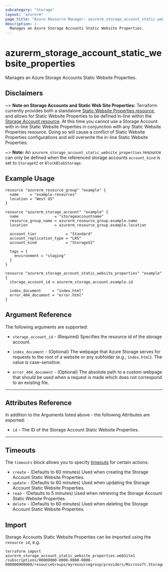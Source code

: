 ```yaml
---
subcategory: "Storage"
layout: "azurerm"
page_title: "Azure Resource Manager: azurerm_storage_account_static_website_properties"
description: |-
  Manages an Azure Storage Accounts Static Website Properties.
---
```


# azurerm_storage_account_static_website_properties

Manages an Azure Storage Accounts Static Website Properties.

## Disclaimers

~> **Note on Storage Accounts and Static Web Site Properties:** Terraform currently provides both a standalone [Static Website Properties resource](storage_account_static_website_properties.html), and allows for Static Website Properties to be defined in-line within the [Storage Account resource](storage_account.html). At this time you cannot use a Storage Account with in-line Static Website Properties in conjunction with any Static Website Properties resource. Doing so will cause a conflict of Static Website Properties configurations and will overwrite the in-line Static Website Properties.

~> **Note:** An `azurerm_storage_account_static_website_properties` resource can only be defined when the referenced storage accounts `account_kind` is set to `StorageV2` or `BlockBlobStorage`.

## Example Usage

```hcl
resource "azurerm_resource_group" "example" {
  name     = "example-resources"
  location = "West US"
}

resource "azurerm_storage_account" "example" {
  name                = "storageaccountname"
  resource_group_name = azurerm_resource_group.example.name
  location            = azurerm_resource_group.example.location

  account_tier             = "Standard"
  account_replication_type = "LRS"
  account_kind             = "StorageV2"

  tags = {
    environment = "staging"
  }
}

resource "azurerm_storage_account_static_website_properties" "example" {
  storage_account_id = azurerm_storage_account.example.id

  index_document     = "index.html"
  error_404_document = "error.html"
}
```

## Argument Reference

The following arguments are supported:

* `storage_account_id` - (Required) Specifies the resource id of the storage account.

* `index_document` - (Optional) The webpage that Azure Storage serves for requests to the root of a website or any subfolder (e.g., `index.html`). The value is case-sensitive.

* `error_404_document` - (Optional) The absolute path to a custom webpage that should be used when a request is made which does not correspond to an existing file.

---

## Attributes Reference

In addition to the Arguments listed above - the following Attributes are exported:

* `id` - The ID of the Storage Account Static Website Properties.

---

## Timeouts

The `timeouts` block allows you to specify [timeouts](https://www.terraform.io/language/resources/syntax#operation-timeouts) for certain actions:

* `create` - (Defaults to 60 minutes) Used when creating the Storage Account Static Website Properties.
* `update` - (Defaults to 60 minutes) Used when updating the Storage Account Static Website Properties.
* `read` - (Defaults to 5 minutes) Used when retrieving the Storage Account Static Website Properties.
* `delete` - (Defaults to 60 minutes) Used when deleting the Storage Account Static Website Properties.

## Import

Storage Accounts Static Website Properties can be imported using the `resource id`, e.g.

```shell
terraform import azurerm_storage_account_static_website_properties.webSite1 /subscriptions/00000000-0000-0000-0000-000000000000/resourceGroups/myresourcegroup/providers/Microsoft.Storage/storageAccounts/myaccount
```
